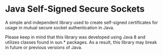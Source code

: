 # Java Self-Signed Secure Sockets
<p>A simple and independent library used to create self-signed certificates for usage in mutual  secure socket authentication in Java.</p>
<p>Please keep in mind that this library was developed using Java 8 and utilizes
classes found in sun.* packages. As a result, this library may break in future or previous versions of Java.</p>